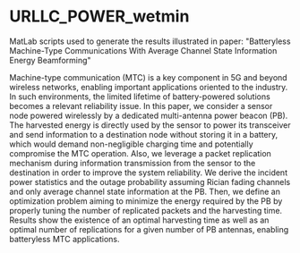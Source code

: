 # URLLC_POWER_wetmin

MatLab scripts used to generate the results illustrated in paper: "Batteryless Machine-Type Communications
With Average Channel State Information Energy Beamforming"

Machine-type communication (MTC) is a key component in 5G and beyond wireless networks, enabling important applications oriented to the industry. In such environments, the limited lifetime of battery-powered solutions becomes a relevant reliability issue. In this paper, we consider a sensor node powered wirelessly by a dedicated multi-antenna power beacon (PB). The harvested energy is directly used by the sensor to power its transceiver and send information to a destination node without storing it in a battery, which would demand non-negligible charging time and potentially compromise the MTC operation. Also, we leverage a packet replication mechanism during information transmission from the sensor to the destination in order to improve the system reliability. We derive the incident power statistics and the outage probability assuming Rician fading channels and only average channel state information at the PB. Then, we define an optimization problem aiming to minimize the energy required by the PB by properly tuning the number of replicated packets and the harvesting time. Results show the existence of an optimal harvesting time as well as an optimal number of replications for a given number of PB antennas, enabling batteryless MTC applications.
